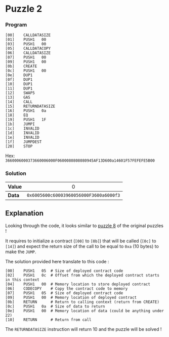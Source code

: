 # Puzzle 2

### Program

```
[00]	CALLDATASIZE	
[01]	PUSH1	00
[03]	PUSH1	00
[05]	CALLDATACOPY	
[06]	CALLDATASIZE	
[07]	PUSH1	00
[09]	PUSH1	00
[0b]	CREATE	
[0c]	PUSH1	00
[0e]	DUP1	
[0f]	DUP1	
[10]	DUP1	
[11]	DUP1	
[12]	SWAP5	
[13]	GAS	
[14]	CALL	
[15]	RETURNDATASIZE	
[16]	PUSH1	0a
[18]	EQ	
[19]	PUSH1	1F
[1b]	JUMPI	
[1c]	INVALID	
[1d]	INVALID	
[1e]	INVALID	
[1f]	JUMPDEST	
[20]	STOP
```
Hex: `3660006000373660006000F0600080808080945AF13D600a14601F57FEFEFE5B00`

### Solution

|Value|<div style="font-weight:normal">0
|-|-
|<div style="font-weight:bold">Data|<div style="font-weight:normal">`0x6005600c60003960056000F3600a6000f3`

## Explanation

Looking through the code, it looks similar to [puzzle 8](../../blob/master/spoilers/puzzle_8.md) of the original puzzles !

It requires to initialize a contract (`[00]` to `[0b]`) that will be called (`[0c]` to `[14]`) and expect the return size of the call to be equal to `0xa` (10 bytes) to make the `JUMP`.

The solution provided here translate to this code :
```
[00]	PUSH1	05  # Size of deployed contract code
[02]	PUSH1	0c  # Offset from which the deployed contract starts in this context 
[04]	PUSH1	00	# Memory location to store deployed contract
[06]	CODECOPY    # Copy the contract code to memory
[07]	PUSH1	05  # Size of deployed contract code
[09]	PUSH1	00  # Memory location of deployed contract
[0b]	RETURN	    # Return to calling context (return from CREATE)
[0c]	PUSH1	0a  # Size of data to return
[0e]	PUSH1	00  # Memory location of data (could be anything under 22)
[10]	RETURN		# Return from call
```

The `RETURNDATASIZE` instruction will return 10 and the puzzle will be solved !